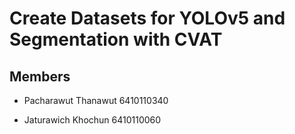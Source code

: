 ﻿# Create Datasets for YOLOv5 and Segmentation with CVAT

 ## Members
 - Pacharawut Thanawut 6410110340
 
 - Jaturawich Khochun 6410110060

